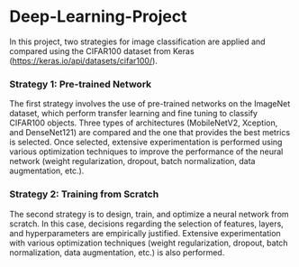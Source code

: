 # Deep-Learning-Project
In this project, two strategies for image classification are applied and compared using the CIFAR100 dataset from Keras (https://keras.io/api/datasets/cifar100/).

### **Strategy 1: Pre-trained Network**
The first strategy involves the use of pre-trained networks on the ImageNet dataset, which perform transfer learning and fine tuning to classify CIFAR100 objects. Three types of architectures (MobileNetV2, Xception, and DenseNet121) are compared and the one that provides the best metrics is selected. Once selected, extensive experimentation is performed using various optimization techniques to improve the performance of the neural network (weight regularization, dropout, batch normalization, data augmentation, etc.).

### **Strategy 2: Training from Scratch**
The second strategy is to design, train, and optimize a neural network from scratch. In this case, decisions regarding the selection of features, layers, and hyperparameters are empirically justified. Extensive experimentation with various optimization techniques (weight regularization, dropout, batch normalization, data augmentation, etc.) is also performed.
